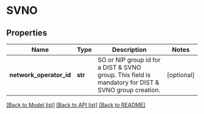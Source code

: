 # SVNO

## Properties
Name | Type | Description | Notes
------------ | ------------- | ------------- | -------------
**network_operator_id** | **str** | SO or NIP group id for a DIST &amp; SVNO  group. This field is mandatory for DIST &amp; SVNO group creation. | [optional] 

[[Back to Model list]](../README.md#documentation-for-models) [[Back to API list]](../README.md#documentation-for-api-endpoints) [[Back to README]](../README.md)

